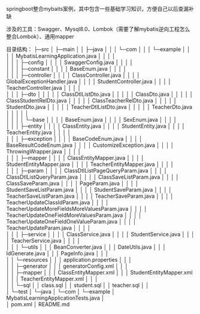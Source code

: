 springboot整合mybaits案例，其中包含一些基础学习知识，方便自己以后查漏补缺

涉及的工具：Swagger、Mysql8.0、Lombok（需要了解mybatis逆向工程怎么整合Lombok）、通用mapper 

目录结构：
├─src
│  ├─main
│  │  ├─java
│  │  │  └─com
│  │  │      └─example
│  │  │          │  MybatisLearningApplication.java
│  │  │          │  
│  │  │          ├─config
│  │  │          │      SwaggerConfig.java
│  │  │          │      
│  │  │          ├─constant
│  │  │          │      BaseEnum.java
│  │  │          │      
│  │  │          ├─controller
│  │  │          │      ClassController.java
│  │  │          │      GlobalExceptionHandler.java
│  │  │          │      StudentController.java
│  │  │          │      TeacherController.java
│  │  │          │      
│  │  │          ├─dto
│  │  │          │  │  ClassDtlListDto.java
│  │  │          │  │  ClassDto.java
│  │  │          │  │  ClassStudentRelDto.java
│  │  │          │  │  ClassTeacherRelDto.java
│  │  │          │  │  StudentDto.java
│  │  │          │  │  TeacherDtlListDto.java
│  │  │          │  │  TeacherDto.java
│  │  │          │  │  
│  │  │          │  └─base
│  │  │          │          BaseEnum.java
│  │  │          │          SexEnum.java
│  │  │          │          
│  │  │          ├─entity
│  │  │          │      ClassEntity.java
│  │  │          │      StudentEntity.java
│  │  │          │      TeacherEntity.java
│  │  │          │      
│  │  │          ├─exception
│  │  │          │      BaseCodeEnum.java
│  │  │          │      BaseResultCodeEnum.java
│  │  │          │      CustomizeException.java
│  │  │          │      ThrowingWrapper.java
│  │  │          │      
│  │  │          ├─mapper
│  │  │          │      ClassEntityMapper.java
│  │  │          │      StudentEntityMapper.java
│  │  │          │      TeacherEntityMapper.java
│  │  │          │      
│  │  │          ├─param
│  │  │          │      ClassDtlListPageQueryParam.java
│  │  │          │      ClassDtlListQueryParam.java
│  │  │          │      ClassSaveListParam.java
│  │  │          │      ClassSaveParam.java
│  │  │          │      PageParam.java
│  │  │          │      StudentSaveListParam.java
│  │  │          │      StudentSaveParam.java
│  │  │          │      TeacherSaveListParam.java
│  │  │          │      TeacherSaveParam.java
│  │  │          │      TeacherUpdateClassIdParam.java
│  │  │          │      TeacherUpdateMoreFieldsMoreValuesParam.java
│  │  │          │      TeacherUpdateOneFieldMoreValuesParam.java
│  │  │          │      TeacherUpdateOneFieldOneValueParam.java
│  │  │          │      TeacherUpdateParam.java
│  │  │          │      
│  │  │          ├─service
│  │  │          │      ClassService.java
│  │  │          │      StudentService.java
│  │  │          │      TeacherService.java
│  │  │          │      
│  │  │          └─utils
│  │  │                  BeanConverter.java
│  │  │                  DateUtils.java
│  │  │                  IdGenerate.java
│  │  │                  PageInfo.java
│  │  │                  
│  │  └─resources
│  │      │  application.properties
│  │      │  
│  │      ├─generator
│  │      │      generatorConfig.xml
│  │      │      
│  │      ├─mapper
│  │      │      ClassEntityMapper.xml
│  │      │      StudentEntityMapper.xml
│  │      │      TeacherEntityMapper.xml
│  │      │      
│  │      └─sql
│  │              class.sql
│  │              student.sql
│  │              teacher.sql
│  │              
│  └─test
│      └─java
│          └─com
│              └─example
│                      MybatisLearningApplicationTests.java
│  
│  pom.xml
│  README.md
                    
